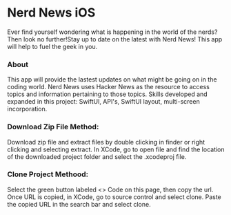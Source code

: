 # Nerd News iOS

Ever find yourself wondering what is happening in the world of the nerds? Then look no further!Stay up to date on the latest with Nerd News! This app will help to fuel the geek in you. 

### About
This app will provide the lastest updates on what might be going on in the coding world. Nerd News uses Hacker News as the resource to access topics and information pertaining to those topics. 
Skills developed and expanded in this project: SwiftUI, API's, SwiftUI layout, multi-screen incorporation. 



### Download Zip File Method:
Download zip file and extract files by double clicking in finder or right clicking and selecting extract. In XCode, go to open file and find the location of the downloaded project folder and select the .xcodeproj file.

### Clone Project Methood:
Select the green button labeled <> Code on this page, then copy the url. Once URL is copied, in XCode, go to source control and select clone. Paste the copied URL in the search bar and select clone.
